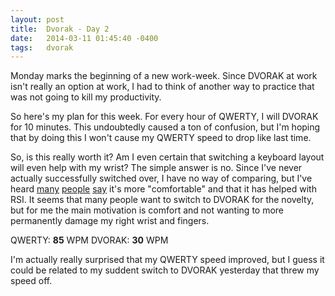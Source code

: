 ```yaml
---
layout: post
title:  Dvorak - Day 2
date:   2014-03-11 01:45:40 -0400
tags:   dvorak
---
```

Monday marks the beginning of a new work-week. Since DVORAK at work isn't really an option at work, I had to think of another way to practice that was not going to kill my productivity.

So here's my plan for this week. For every hour of QWERTY, I will DVORAK for 10 minutes. This undoubtedly caused a ton of confusion, but I'm hoping that by doing this I won't cause my QWERTY speed to drop like last time.

So, is this really worth it? Am I even certain that switching a keyboard layout will even help with my wrist? The simple answer is no. Since I've never actually successfully switched over, I have no way of comparing, but I've heard [many](http://xahlee.info/comp/dvorak_keyboard_layout.html) [people](http://matt.might.net/articles/preventing-and-managing-rsi/) [say](http://thepracticeofyourlife.com/2011/05/04/why-i-dont-recommend-dvorak/) it's more "comfortable" and that it has helped with RSI. It seems that many people want to switch to DVORAK for the novelty, but for me the main motivation is comfort and not wanting to more permanently damage my right wrist and fingers.

QWERTY: **85** WPM
DVORAK: **30** WPM

I'm actually really surprised that my QWERTY speed improved, but I guess it could be related to my suddent switch to DVORAK yesterday that threw my speed off.
